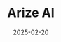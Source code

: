 ---  
layout: startup_page  
title: "Arize AI"  
id: "arize.com"  
permalink: "/arizeaiarize.com02202025/"  
website: "https://arize.com/"  
funding_round: "Series C"  
funding_amount: "$70M"  
investors: "Adams Street Partners, M12, Sinewave Ventures, OMERS Ventures, Datadog, PagerDuty, Industry Ventures, Archerman Capital, Foundation Capital, Battery Ventures, TCV, Swift Ventures"  
about: "Arize AI is an AI observability and LLM evaluation platform that helps teams develop and maintain more successful AI. Their platform allows teams to quickly detect issues, troubleshoot them, and improve overall performance across both traditional ML and generative use cases."  
markets: "AI, LLM"  
hq: "Berkeley, California, United States"  
founded_year: "2020"  
linkedin: "https://www.linkedin.com/company/arizeai"  
twitter: "https://twitter.com/arizeai"  
instagram: ""  
facebook: "https://www.facebook.com/arizeai"  
crunchbase: "https://www.crunchbase.com/organization/arize-ai"  
pitchbook: ""  

date_display: "20-Feb-2025"  
date: "2025-02-20"

# SEO Optimization  
meta_title: "Arize AI - Series C Funding ($70M)"  
meta_description: "Arize AI, Arize AI is an AI observability and LLM evaluation platform that helps teams develop and maintain more successful AI. Their platform allows teams to q..."  
meta_keywords: "Arize AI, AI, LLM, Series C funding"  
canonical_url: "https://startup.projectstartups.com/arizeaiarize.com02202025/"  
---